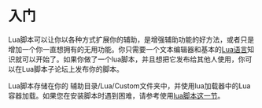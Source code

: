 # 入门

Lua脚本可以让你以各种方式扩展你的辅助，是增强辅助功能的好方法，或者只是增加一个你一直想拥有的无用功能。你只需要一个文本编辑器和基本的[Lua语言](https://learnxinyminutes.com/docs/lua/)知识就可以开始了。如果你做了一个lua脚本，并且想把它发布给其他人使用，你可以在Lua脚本子论坛上发布你的脚本。

Lua脚本存储在你的 辅助目录/Lua/Custom文件夹中，并使用lua加载器中的Lua容器加载。如果您在安装脚本时遇到困难，请参考使用[lua脚本这一节](https://capsizes.gitbook.io/greatsharp-lua/v/chinese/using-this-cheat/using-lua-scripts)。

